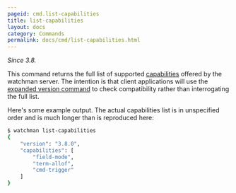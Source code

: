 ```yaml
---
pageid: cmd.list-capabilities
title: list-capabilities
layout: docs
category: Commands
permalink: docs/cmd/list-capabilities.html
---
```


*Since 3.8.*

This command returns the full list of supported [capabilities](
/watchman/docs/capabilities.html) offered by the watchman server.  The
intention is that client applications will use the
[expanded version command](/watchman/docs/cmd/version.html) to check
compatibility rather than interrogating the full list.

Here's some example output.  The actual capabilities list is in unspecified
order and is much longer than is reproduced here:

```bash
$ watchman list-capabilities
{
    "version": "3.8.0",
    "capabilities": [
        "field-mode",
        "term-allof",
        "cmd-trigger"
    ]
}
```
